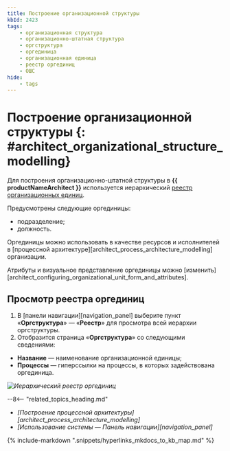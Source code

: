 ```yaml
---
title: Построение организационной структуры
kbId: 2423
tags:
    - организационная структура
    - организационно-штатная структура
    - оргструктура
    - оргединица
    - организационная единица
    - реестр оргединиц
    - ОШС
hide:
    - tags
---
```


# Построение организационной структуры {: #architect_organizational_structure_modelling}

Для построения организационно-штатной структуры в **{{ productNameArchitect }}** используется иерархический [реестр организационных единиц](#просмотр-реестра-оргединиц).

Предусмотрены следующие оргединицы:

* подразделение;
* должность.

Оргединицы можно использовать в качестве ресурсов и исполнителей в [процессной архитектуре][architect_process_architecture_modelling] организации.

Атрибуты и визуальное представление оргединицы можно [изменить][architect_configuring_organizational_unit_form_and_attributes].

## Просмотр реестра оргединиц

1. В [панели навигации][navigation_panel] выберите пункт «**Оргструктура**» — «**Реестр**» для просмотра всей иерархии оргструктуры.
2. Отобразится страница «**Оргструктура**» со следующими сведениями:

* **Название** — наименование организационной единицы;
* **Процессы** — гиперссылки на процессы, в которых задействована оргединица.

*![Иерархический реестр оргединиц](organizational_structure_modeling_registry.png)*

<div class="relatedTopics" markdown="block">

--8<-- "related_topics_heading.md"

- _[Построение процессной архитектуры][architect_process_architecture_modelling]_
- _[Использование системы — Панель навигации][navigation_panel]_

</div>

{% include-markdown ".snippets/hyperlinks_mkdocs_to_kb_map.md" %}
